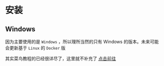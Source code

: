 # 安装

## Windows

因为主要使用的是 `Windows` ，所以理所当然的只有 Windows 的版本。未来可能会更新基于 `Linux` 的 `Docker` 版

其实菜鸟教程的已经很详尽了，这里就不补充了 [点击前往](https://www.runoob.com/mongodb/mongodb-window-install.html)